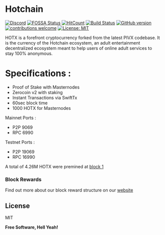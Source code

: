 # Hotchain
[![Discord](https://img.shields.io/discord/102860784329052160.svg?style=plastic)](https://discord.gg/k396XgX)
[![FOSSA Status](https://app.fossa.io/api/projects/git%2Bgithub.com%2FHotchain-HOTX%2FHotchain.svg?type=shield)](https://app.fossa.io/projects/git%2Bgithub.com%2FHotchain-HOTX%2FHotchain?ref=badge_shield)
[![HitCount](http://hits.dwyl.io/Hotchain-HOTX/Hotchain.svg)](http://hits.dwyl.io/Hotchain-HOTX/Hotchain)
[![Build Status](https://travis-ci.org/Hotchain-HOTX/Hotchain.svg?branch=master)](https://travis-ci.org/Hotchain-HOTX/Hotchain)  [![GitHub version](https://badge.fury.io/gh/Hotchain-HOTX%2FHotchain.svg)](https://badge.fury.io/gh/Hotchain-HOTX%2FHotchain) [![contributions welcome](https://img.shields.io/badge/contributions-welcome-brightgreen.svg?style=flat)](https://github.com/Hotchain-HOTX/Hotchain/issues) 
[![License: MIT](https://img.shields.io/badge/License-MIT-yellow.svg)](https://opensource.org/licenses/MIT)



HOTX is a forefront cryptocurrency forked from the latest PIVX codebase. It is the currency of the Hotchain ecosystem, an adult entertainment decentralized ecosystem meant to help users of online adult services to stay 100% anonymous.


# Specifications :

  - Proof of Stake with Masternodes
  - Zerocoin v2 with staking
  - Instant Transactions via SwiftTx
  - 60sec block time
  - 1000 HOTX for Masternodes


Mainnet Ports :
  - P2P 9069
  - RPC 6990

Testnet Ports :
  - P2P 19069
  - RPC 16990

A total of 4.26M HOTX were premined at [block 1](https://explorer.hotchain.me/block/1)

### Block Rewards

Find out more about our block reward structure on our [website](https://www.hotchain.me)

License
----

MIT


**Free Software, Hell Yeah!**

[//]: # (These are reference links used in the body of this note and get stripped out when the markdown processor does its job. There is no need to format nicely because it shouldn't be seen. Thanks SO - http://stackoverflow.com/questions/4823468/store-comments-in-markdown-syntax)


   [dill]: <https://github.com/joemccann/dillinger>
   [git-repo-url]: <https://github.com/joemccann/dillinger.git>
   [john gruber]: <http://daringfireball.net>
   [df1]: <http://daringfireball.net/projects/markdown/>
   [markdown-it]: <https://github.com/markdown-it/markdown-it>
   [Ace Editor]: <http://ace.ajax.org>
   [node.js]: <http://nodejs.org>
   [Twitter Bootstrap]: <http://twitter.github.com/bootstrap/>
   [jQuery]: <http://jquery.com>
   [@tjholowaychuk]: <http://twitter.com/tjholowaychuk>
   [express]: <http://expressjs.com>
   [AngularJS]: <http://angularjs.org>
   [Gulp]: <http://gulpjs.com>

   [PlDb]: <https://github.com/joemccann/dillinger/tree/master/plugins/dropbox/README.md>
   [PlGh]: <https://github.com/joemccann/dillinger/tree/master/plugins/github/README.md>
   [PlGd]: <https://github.com/joemccann/dillinger/tree/master/plugins/googledrive/README.md>
   [PlOd]: <https://github.com/joemccann/dillinger/tree/master/plugins/onedrive/README.md>
   [PlMe]: <https://github.com/joemccann/dillinger/tree/master/plugins/medium/README.md>
   [PlGa]: <https://github.com/RahulHP/dillinger/blob/master/plugins/googleanalytics/README.md>

